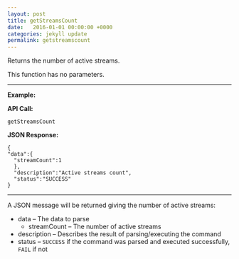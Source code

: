 ```yaml
---
layout: post
title: getStreamsCount
date:   2016-01-01 00:00:00 +0000
categories: jekyll update
permalink: getstreamscount
---
```


Returns the number of active streams.

This function has no parameters.

------

**Example:**

**API Call:**

``` 
getStreamsCount
```

**JSON Response:**

``` 
{
"data":{
  "streamCount":1
  },
  "description":"Active streams count",
  "status":"SUCCESS"
}

```

------

A JSON message will be returned giving the number of active streams:

- data – The data to parse
  - streamCount – The number of active streams
- description – Describes the result of parsing/executing the command
- status – `SUCCESS` if the command was parsed and executed successfully, `FAIL` if not
